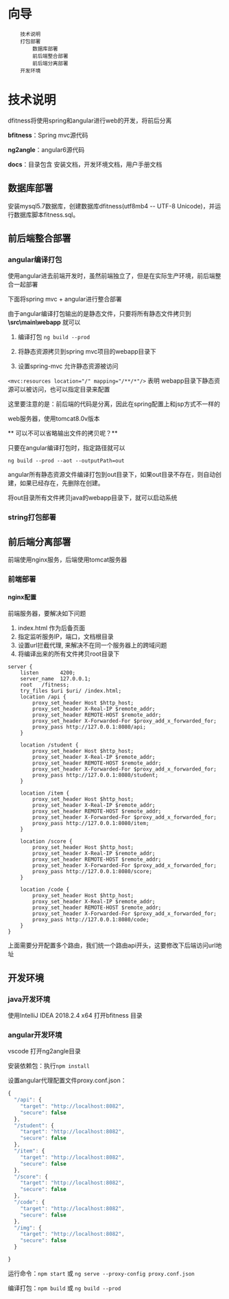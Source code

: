 # 向导

		技术说明
		打包部署
			数据库部署
			前后端整合部署
			前后端分离部署
		开发环境

# 技术说明

dfitness将使用spring和angular进行web的开发，将前后分离

**bfitness**：Spring mvc源代码

**ng2angle**：angular6源代码

**docs**：目录包含 安装文档，开发环境文档，用户手册文档

## 数据库部署

安装mysql5.7数据库，创建数据库dfitness(utf8mb4 -- UTF-8 Unicode)，并运行数据库脚本fitness.sql。

## 前后端整合部署

### angular编译打包

使用angular进去前端开发时，虽然前端独立了，但是在实际生产环境，前后端整合一起部署

下面将spring mvc + angular进行整合部署

由于angular编译打包输出的是静态文件，只要将所有静态文件拷贝到 **\src\main\webapp** 就可以

1. 编译打包 `ng build --prod`

2. 将静态资源拷贝到spring mvc项目的webapp目录下

3. 设置spring-mvc 允许静态资源被访问

`<mvc:resources location="/" mapping="/**/*"/>` 表明 webapp目录下静态资源可以被访问，也可以指定目录来配置

这里要注意的是：前后端的代码是分离，因此在spring配置上和jsp方式不一样的

web服务器，使用tomcat8.0v版本

** 可以不可以省略输出文件的拷贝呢？**

只要在angular编译打包时，指定路径就可以

 `ng build --prod --aot --outputPath=out`


angular所有静态资源文件编译打包到out目录下，如果out目录不存在，则自动创建，如果已经存在，先删除在创建。

将out目录所有文件拷贝java的webapp目录下，就可以启动系统


### string打包部署


## 前后端分离部署

前端使用nginx服务，后端使用tomcat服务器

### 前端部署

#### nginx配置

前端服务器，要解决如下问题

1. index.html 作为后备页面
2. 指定监听服务IP，端口，文档根目录
3. 设置url拦截代理, 来解决不在同一个服务器上的跨域问题
4. 将编译出来的所有文件拷贝root目录下

```nginx
server {
    listen       4200;
    server_name  127.0.0.1;
    root   /fitness;
    try_files $uri $uri/ /index.html;   
    location /api {
        proxy_set_header Host $http_host;
        proxy_set_header X-Real-IP $remote_addr;
        proxy_set_header REMOTE-HOST $remote_addr;
        proxy_set_header X-Forwarded-For $proxy_add_x_forwarded_for;
        proxy_pass http://127.0.0.1:8080/api;
    }

    location /student {
        proxy_set_header Host $http_host;
        proxy_set_header X-Real-IP $remote_addr;
        proxy_set_header REMOTE-HOST $remote_addr;
        proxy_set_header X-Forwarded-For $proxy_add_x_forwarded_for;
        proxy_pass http://127.0.0.1:8080/student;
    }

    location /item {
        proxy_set_header Host $http_host;
        proxy_set_header X-Real-IP $remote_addr;
        proxy_set_header REMOTE-HOST $remote_addr;
        proxy_set_header X-Forwarded-For $proxy_add_x_forwarded_for;
        proxy_pass http://127.0.0.1:8080/item;
    }

    location /score {
        proxy_set_header Host $http_host;
        proxy_set_header X-Real-IP $remote_addr;
        proxy_set_header REMOTE-HOST $remote_addr;
        proxy_set_header X-Forwarded-For $proxy_add_x_forwarded_for;
        proxy_pass http://127.0.0.1:8080/score;
    }

    location /code {
        proxy_set_header Host $http_host;
        proxy_set_header X-Real-IP $remote_addr;
        proxy_set_header REMOTE-HOST $remote_addr;
        proxy_set_header X-Forwarded-For $proxy_add_x_forwarded_for;
        proxy_pass http://127.0.0.1:8080/code;
    }
}
```

上面需要分开配置多个路由，我们统一个路由api开头，这要修改下后端访问url地址


## 开发环境

### java开发环境

使用IntelliJ IDEA 2018.2.4 x64 打开bfitness 目录


### angular开发环境

vscode 打开ng2angle目录

安装依赖包：执行`npm install`

设置angular代理配置文件proxy.conf.json：

```typescript
{
  "/api": {
    "target": "http://localhost:8082",
    "secure": false
  },
  "/student": {
    "target": "http://localhost:8082",
    "secure": false
  },
  "/item": {
    "target": "http://localhost:8082",
    "secure": false
  },
  "/score": {
    "target": "http://localhost:8082",
    "secure": false
  },
  "/code": {
    "target": "http://localhost:8082",
    "secure": false
  },
  "/img": {
    "target": "http://localhost:8082",
    "secure": false
  }

}
```

运行命令：`npm start` 或 `ng serve --proxy-config proxy.conf.json`

编译打包：`npm build` 或 `ng build --prod`

